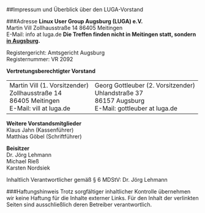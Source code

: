 ##Impressum und Überblick über den LUGA-Vorstand

###Adresse
**Linux User Group Augsburg (LUGA) e.V.**  
Martin Vill
Zollhausstraße 14
86405 Meitingen  
E-Mail: info at luga.de
**Die Treffen finden nicht in Meitingen statt, sondern <a href="/Treffen/Treffpunkt/">in Augsburg</a>.**

Registergericht: Amtsgericht Augsburg  
Registernummer: VR 2092
  
**Vertretungsberechtigter Vorstand**  

| | |
|-|-|
| Martin Vill (1. Vorsitzender)<br>Zollhausstraße 14<br>86405 Meitingen<br>E-Mail: vill at luga.de | Georg Gottleuber (2. Vorsitzender)<br>Uhlandstraße 37<br>86157 Augsburg<br>E-Mail: gottleuber at luga.de
  
**Weitere Vorstandsmitglieder**  
Klaus Jahn (Kassenführer)  
Matthias Göbel (Schriftführer) 

**Beisitzer**  
Dr. Jörg Lehmann  
Michael Rieß  
Karsten Nordsiek

Inhaltlich Verantwortlicher gemäß § 6 MDStV: Dr. Jörg Lehmann

###Haftungshinweis
Trotz sorgfältiger inhaltlicher Kontrolle übernehmen wir keine Haftung für die Inhalte externer Links. 
Für den Inhalt der verlinkten Seiten sind ausschließlich deren Betreiber verantwortlich.

